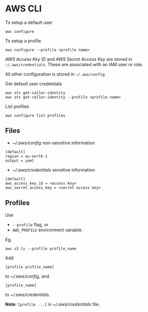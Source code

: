 # AWS CLI

To setup a default user

```
aws configure
```

To setup a profile

```
aws configure --profile <profile name>
```

*AWS Access Key ID* and *AWS Secret Access Key* are stored in
`~/.aws/credentials`. These are associated with an IAM user or role.

All other configuration is stored in `~/.aws/config`.

Get default user credentials

```
aws sts get-caller-identity
aws sts get-caller-identity --profile <profile name>
```

List profiles
```
aws configure list-profiles
```

## Files

- *~/.aws/config* non-sensitive information
```
[default]
region = eu-north-1
output = yaml
```

- *~/.aws/credentials* sensitive information
```
[default]
aws_access_key_id = <access key>
aws_secret_access_key = <secret access key>
```

## Profiles

Use

- `--profile` flag, or
- `AWS_PROFILE` environment variable.

Eg,

```
aws s3 ls --profile profile_name
```

Add 

```
[profile profile_name]
```

to *~/.aws/config*, and

```
[profile_name]
```

to *~/.aws/credentials*.

**Note**: `[profile ...]` in *~/.aws/credentials* file.
